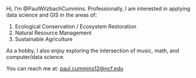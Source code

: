 Hi, I’m @PaulWilzbachCummins.
Professionally, I am interested in applying data science and GIS in the areas of:
  1. Ecological Conservation / Ecosystem Restoration
  2. Natural Resource Management
  3. Sustainable Agriculture

As a hobby, I also enjoy exploring the intersection of music, math, and computer/data science. 

You can reach me at:
paul.cummins12@ncf.edu

